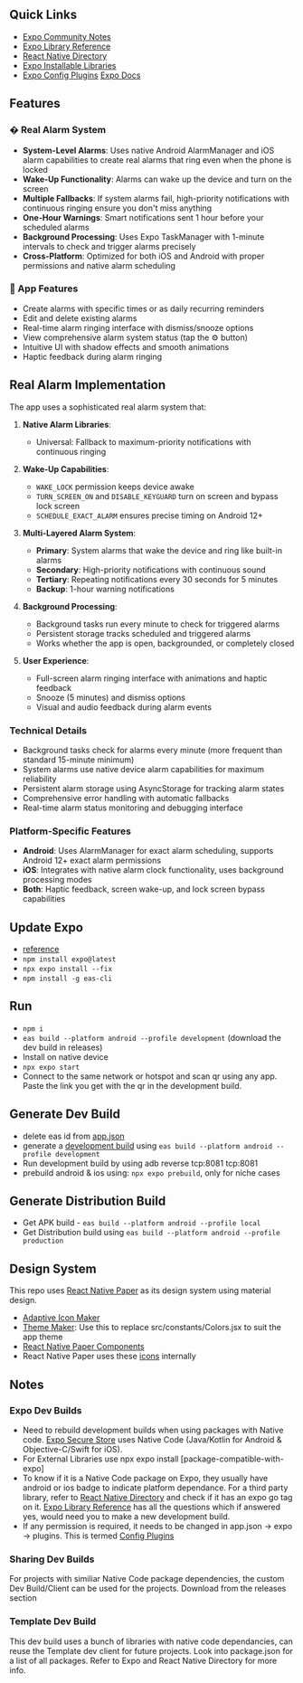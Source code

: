 ## Quick Links

- [Expo Community Notes](https://github.com/expo/fyi)
- [Expo Library Reference](https://docs.expo.dev/workflow/using-libraries/)
- [React Native Directory](https://reactnative.directory/)
- [Expo Installable Libraries](https://docs.expo.dev/versions/latest/)
- [Expo Config Plugins](https://docs.expo.dev/config-plugins/introduction/)
  [Expo Docs](https://docs.expo.dev/)

## Features

### � Real Alarm System

- **System-Level Alarms**: Uses native Android AlarmManager and iOS alarm capabilities to create real alarms that ring even when the phone is locked
- **Wake-Up Functionality**: Alarms can wake up the device and turn on the screen
- **Multiple Fallbacks**: If system alarms fail, high-priority notifications with continuous ringing ensure you don't miss anything
- **One-Hour Warnings**: Smart notifications sent 1 hour before your scheduled alarms
- **Background Processing**: Uses Expo TaskManager with 1-minute intervals to check and trigger alarms precisely
- **Cross-Platform**: Optimized for both iOS and Android with proper permissions and native alarm scheduling

### 📱 App Features

- Create alarms with specific times or as daily recurring reminders
- Edit and delete existing alarms
- Real-time alarm ringing interface with dismiss/snooze options
- View comprehensive alarm system status (tap the ⚙️ button)
- Intuitive UI with shadow effects and smooth animations
- Haptic feedback during alarm ringing

## Real Alarm Implementation

The app uses a sophisticated real alarm system that:

1. **Native Alarm Libraries**:
   - Universal: Fallback to maximum-priority notifications with continuous ringing

2. **Wake-Up Capabilities**:
   - `WAKE_LOCK` permission keeps device awake
   - `TURN_SCREEN_ON` and `DISABLE_KEYGUARD` turn on screen and bypass lock screen
   - `SCHEDULE_EXACT_ALARM` ensures precise timing on Android 12+

3. **Multi-Layered Alarm System**:
   - **Primary**: System alarms that wake the device and ring like built-in alarms
   - **Secondary**: High-priority notifications with continuous sound
   - **Tertiary**: Repeating notifications every 30 seconds for 5 minutes
   - **Backup**: 1-hour warning notifications

4. **Background Processing**:
   - Background tasks run every minute to check for triggered alarms
   - Persistent storage tracks scheduled and triggered alarms
   - Works whether the app is open, backgrounded, or completely closed

5. **User Experience**:
   - Full-screen alarm ringing interface with animations and haptic feedback
   - Snooze (5 minutes) and dismiss options
   - Visual and audio feedback during alarm events

### Technical Details

- Background tasks check for alarms every minute (more frequent than standard 15-minute minimum)
- System alarms use native device alarm capabilities for maximum reliability
- Persistent alarm storage using AsyncStorage for tracking alarm states
- Comprehensive error handling with automatic fallbacks
- Real-time alarm status monitoring and debugging interface

### Platform-Specific Features

- **Android**: Uses AlarmManager for exact alarm scheduling, supports Android 12+ exact alarm permissions
- **iOS**: Integrates with native alarm clock functionality, uses background processing modes
- **Both**: Haptic feedback, screen wake-up, and lock screen bypass capabilities

## Update Expo

- [reference](https://docs.expo.dev/workflow/upgrading-expo-sdk-walkthrough/)
- `npm install expo@latest`
- `npx expo install --fix`
- `npm install -g eas-cli`

## Run

- `npm i`
- `eas build --platform android --profile development` (download the dev build in releases)
- Install on native device
- `npx expo start`
- Connect to the same network or hotspot and scan qr using any app. Paste the link you get with the qr in the development build.

## Generate Dev Build

- delete eas id from [app.json](/app.json)
- generate a [development build](https://docs.expo.dev/develop/development-builds/use-development-builds/) using `eas build --platform android --profile development`
- Run development build by using adb reverse tcp:8081 tcp:8081
- prebuild android & ios using: `npx expo prebuild`, only for niche cases

## Generate Distribution Build

- Get APK build - `eas build --platform android --profile local`
- Get Distribution build using `eas build --platform android --profile production`

## Design System

This repo uses [React Native Paper](https://callstack.github.io/react-native-paper/) as its design system using material design.

- [Adaptive Icon Maker](https://icon.kitchen/i/H4sIAAAAAAAAA02PwQqDMAyG3yW7etlteJUdd1LYYYwRm1SL1bpWp0N896Udg7WQkC%2F5yZ8NXmhnDpBvQOi7quWeIddoA2egm8KaEf0U24ElAbHG2U6QgVFuEIBEj9qtsMfx6j2KGkyPDcuIAF6j6ipF3RTOOi%2FVQaeXWNlikoTnbLyyX9VZa1aTmILQIrklwVKhNUMjUPEwsU%2FwgqH7t%2FvbcKKj%2FGiqdzTbeOANcCDvDEXvLkhcuIb7%2FgGFJHJIAwEAAA%3D%3D)
- [Theme Maker](https://callstack.github.io/react-native-paper/docs/guides/theming/#creating-dynamic-theme-colors): Use this to replace src/constants/Colors.jsx to suit the app theme
- [React Native Paper Components](https://callstack.github.io/react-native-paper/docs/components/ActivityIndicator/)
- React Native Paper uses these [icons](https://static.enapter.com/rn/icons/material-community.html) internally

## Notes

### Expo Dev Builds

- Need to rebuild development builds when using packages with Native code. [Expo Secure Store](https://docs.expo.dev/versions/latest/sdk/securestore/) uses Native Code (Java/Kotlin for Android & Objective-C/Swift for iOS).
- For External Libraries use npx expo install [package-compatible-with-expo]
- To know if it is a Native Code package on Expo, they usually have android or ios badge to indicate platform dependance. For a third party library, refer to [React Native Directory](https://reactnative.directory/) and check if it has an expo go tag on it. [Expo Library Reference](https://docs.expo.dev/workflow/using-libraries/) has all the questions which if answered yes, would need you to make a new development build.
- If any permission is required, it needs to be changed in app.json -> expo -> plugins. This is termed [Config Plugins](https://docs.expo.dev/config-plugins/introduction/)

### Sharing Dev Builds

For projects with similiar Native Code package dependencies, the custom Dev Build/Client can be used for the projects. Download from the releases section

### Template Dev Build

This dev build uses a bunch of libraries with native code dependancies, can reuse the Template dev client for future projects. Look into package.json for a list of all packages. Refer to Expo and React Native Directory for more info.
